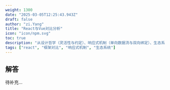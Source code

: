 ```yaml
---
weight: 1300
date: "2025-03-05T12:25:43.943Z"
draft: false
author: "zi.Yang"
title: "React与Vue对比分析"
icon: "icon/npm.svg"
toc: true
description: "从设计哲学（灵活性与约定）、响应式机制（单向数据流与双向绑定）、生态系统等方面对比React与Vue的异同？请举例说明适用场景的差异。"
tags: ["react", "框架对比", "响应式机制", "生态系统"]
---
```


## 解答

待补充...
